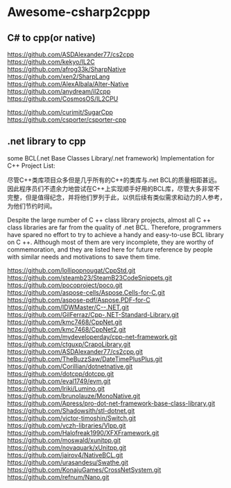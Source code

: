 # Awesome-csharp2cppp</br>

## C# to cpp(or native)</br>
https://github.com/ASDAlexander77/cs2cpp </br>
https://github.com/kekyo/IL2C </br>
https://github.com/afrog33k/SharpNative </br>
https://github.com/xen2/SharpLang </br>
https://github.com/AlexAlbala/Alter-Native </br>
https://github.com/anydream/il2cpp </br>
https://github.com/CosmosOS/IL2CPU </br>

https://github.com/curimit/SugarCpp </br>
https://github.com/csporter/csporter-cpp </br>

## .net library to cpp </br>

some BCL(.net Base Classes Library/.net framework) Implementation for C++ Project List:</br>

尽管C++类库项目众多但是几乎所有的C++的类库与.net BCL的质量相距甚远。因此程序员们不遗余力地尝试在C++上实现顺手好用的BCL库，尽管大多非常不完整，但是值得纪念，并将他们罗列于此，以供后续有类似需求和动力的人参考，为他们节约时间。</br>

Despite the large number of C ++ class library projects, almost all C ++ class libraries are far from the quality of .net BCL. Therefore, programmers have spared no effort to try to achieve a handy and easy-to-use BCL library on C ++. Although most of them are very incomplete, they are worthy of commemoration, and they are listed here for future reference by people with similar needs and motivations to save them time.</br>

https://github.com/lollipopnougat/CppStd.git  </br>
https://github.com/steamb23/SteamB23CodeSnippets.git   </br>
https://github.com/pocoproject/poco.git  </br>
https://github.com/aspose-cells/Aspose.Cells-for-C.git </br>
https://github.com/aspose-pdf/Aspose.PDF-for-C  </br>
https://github.com/IDWMaster/C--.NET.git   </br>
https://github.com/GilFerraz/Cpp-.NET-Standard-Library.git </br>
https://github.com/kmc7468/CppNet.git  </br>
https://github.com/kmc7468/CppNet2.git </br>
https://github.com/mydeveloperday/cpp-net-framework.git </br>
https://github.com/ctguxp/CrapoLibrary.git  </br>
https://github.com/ASDAlexander77/cs2cpp.git </br>
https://github.com/TheBuzzSaw/DateTimePlusPlus.git </br>
https://github.com/Corillian/dotnetnative.git </br>
https://github.com/dotcpp/dotcpp.git </br>
https://github.com/eval1749/evm.git </br>
https://github.com/lriki/Lumino.git </br>
https://github.com/brunolauze/MonoNative.git </br>
https://github.com/Apress/pro-dot-net-framework-base-class-library.git </br>
https://github.com/Shadowsith/stl-dotnet.git </br>
https://github.com/victor-timoshin/Switch.git </br>
https://github.com/vczh-libraries/Vlpp.git </br>
https://github.com/Halofreak1990/XFXFramework.git </br>
https://github.com/moswald/xunitpp.git </br>
https://github.com/novaquark/xUnitpp.git </br>
https://github.com/jairov4/NativeBCL.git </br>
https://github.com/urasandesu/Swathe.git </br>
https://github.com/KonajuGames/CrossNetSystem.git </br>
https://github.com/refnum/Nano.git </br>
